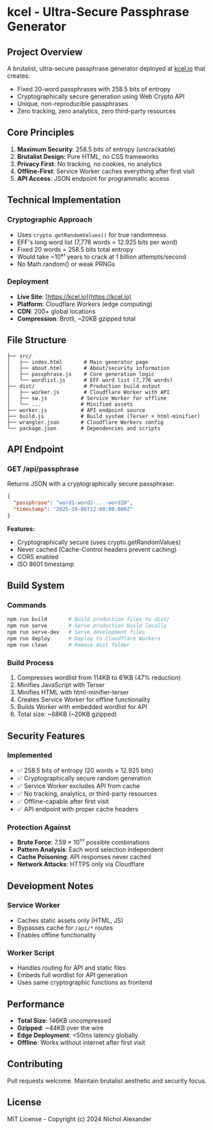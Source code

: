 # kcel - Ultra-Secure Passphrase Generator

## Project Overview
A brutalist, ultra-secure passphrase generator deployed at [kcel.io](https://kcel.io) that creates:
- Fixed 20-word passphrases with 258.5 bits of entropy
- Cryptographically secure generation using Web Crypto API
- Unique, non-reproducible passphrases
- Zero tracking, zero analytics, zero third-party resources

## Core Principles
1. **Maximum Security**: 258.5 bits of entropy (uncrackable)
2. **Brutalist Design**: Pure HTML, no CSS frameworks
3. **Privacy First**: No tracking, no cookies, no analytics
4. **Offline-First**: Service Worker caches everything after first visit
5. **API Access**: JSON endpoint for programmatic access

## Technical Implementation

### Cryptographic Approach
- Uses `crypto.getRandomValues()` for true randomness
- EFF's long word list (7,776 words = 12.925 bits per word)
- Fixed 20 words = 258.5 bits total entropy
- Would take ~10⁶¹ years to crack at 1 billion attempts/second
- No Math.random() or weak PRNGs

### Deployment
- **Live Site**: [https://kcel.io](https://kcel.io)
- **Platform**: Cloudflare Workers (edge computing)
- **CDN**: 200+ global locations
- **Compression**: Brotli, ~20KB gzipped total

## File Structure
```
├── src/
│   ├── index.html       # Main generator page
│   ├── about.html       # About/security information
│   ├── passphrase.js    # Core generation logic
│   └── wordlist.js      # EFF word list (7,776 words)
├── dist/                # Production build output
│   ├── worker.js        # Cloudflare Worker with API
│   ├── sw.js           # Service Worker for offline
│   └── ...             # Minified assets
├── worker.js           # API endpoint source
├── build.js            # Build system (Terser + html-minifier)
├── wrangler.json       # Cloudflare Workers config
└── package.json        # Dependencies and scripts
```

## API Endpoint

### GET /api/passphrase
Returns JSON with a cryptographically secure passphrase:
```json
{
  "passphrase": "word1-word2-...-word20",
  "timestamp": "2025-10-06T12:00:00.000Z"
}
```

**Features:**
- Cryptographically secure (uses crypto.getRandomValues)
- Never cached (Cache-Control headers prevent caching)
- CORS enabled
- ISO 8601 timestamp

## Build System

### Commands
```bash
npm run build       # Build production files to dist/
npm run serve       # Serve production build locally
npm run serve-dev   # Serve development files
npm run deploy      # Deploy to Cloudflare Workers
npm run clean       # Remove dist folder
```

### Build Process
1. Compresses wordlist from 114KB to 61KB (47% reduction)
2. Minifies JavaScript with Terser
3. Minifies HTML with html-minifier-terser
4. Creates Service Worker for offline functionality
5. Builds Worker with embedded wordlist for API
6. Total size: ~68KB (~20KB gzipped)

## Security Features

### Implemented
- ✅ 258.5 bits of entropy (20 words × 12.925 bits)
- ✅ Cryptographically secure random generation
- ✅ Service Worker excludes API from cache
- ✅ No tracking, analytics, or third-party resources
- ✅ Offline-capable after first visit
- ✅ API endpoint with proper cache headers

### Protection Against
- **Brute Force**: 7.59 × 10⁷⁷ possible combinations
- **Pattern Analysis**: Each word selection independent
- **Cache Poisoning**: API responses never cached
- **Network Attacks**: HTTPS only via Cloudflare

## Development Notes

### Service Worker
- Caches static assets only (HTML, JS)
- Bypasses cache for `/api/*` routes
- Enables offline functionality

### Worker Script
- Handles routing for API and static files
- Embeds full wordlist for API generation
- Uses same cryptographic functions as frontend

## Performance
- **Total Size**: 146KB uncompressed
- **Gzipped**: ~44KB over the wire
- **Edge Deployment**: <50ms latency globally
- **Offline**: Works without internet after first visit

## Contributing
Pull requests welcome. Maintain brutalist aesthetic and security focus.

## License
MIT License - Copyright (c) 2024 Nichol Alexander